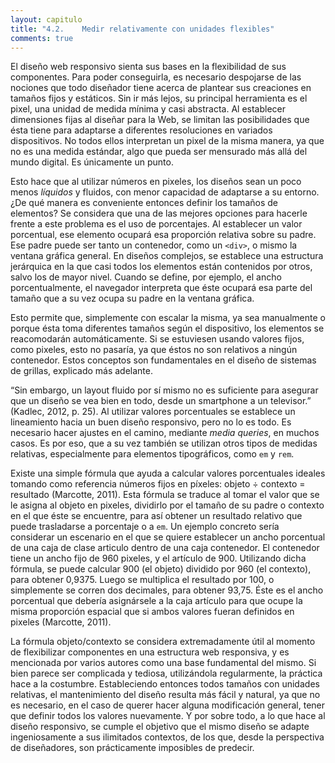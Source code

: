 ```yaml
---
layout: capitulo
title: "4.2.	Medir relativamente con unidades flexibles"
comments: true
---
```


El diseño web responsivo sienta sus bases en la flexibilidad de sus componentes. Para poder conseguirla, es necesario despojarse de las nociones que todo diseñador tiene acerca de plantear sus creaciones en tamaños fijos y estáticos. Sin ir más lejos, su principal herramienta es el pixel, una unidad de medida mínima y casi abstracta. Al establecer dimensiones fijas al diseñar para la Web, se limitan las posibilidades que ésta tiene para adaptarse a diferentes resoluciones en variados dispositivos. No todos ellos interpretan un pixel de la misma manera, ya que no es una medida estándar, algo que pueda ser mensurado más allá del mundo digital. Es únicamente un punto.

Esto hace que al utilizar números en pixeles, los diseños sean un poco menos _líquidos_ y fluidos, con menor capacidad de adaptarse a su entorno. ¿De qué manera es conveniente entonces definir los tamaños de elementos? Se considera que una de las mejores opciones para hacerle frente a este problema es el uso de porcentajes. Al establecer un valor porcentual, ese elemento ocupará esa proporción relativa sobre su padre. Ese padre puede ser tanto un contenedor, como un `<div>`, o mismo la ventana gráfica general. En diseños complejos, se establece una estructura jerárquica en la que casi todos los elementos están contenidos por otros, salvo los de mayor nivel. Cuando se define, por ejemplo, el ancho porcentualmente, el navegador interpreta que éste ocupará esa parte del tamaño que a su vez ocupa su padre en la ventana gráfica.

Esto permite que, simplemente con escalar la misma, ya sea manualmente o porque ésta toma diferentes tamaños según el dispositivo, los elementos se reacomodarán automáticamente. Si se estuviesen usando valores fijos, como pixeles, esto no pasaría, ya que éstos no son relativos a ningún contenedor. Estos conceptos son fundamentales en el diseño de sistemas de grillas, explicado más adelante.

“Sin embargo, un layout fluido por sí mismo no es suficiente para asegurar que un diseño se vea bien en todo, desde un smartphone a un televisor.” (Kadlec, 2012, p. 25). Al utilizar valores porcentuales se establece un lineamiento hacia un buen diseño responsivo, pero no lo es todo. Es necesario hacer ajustes en el camino, mediante _media queries_, en muchos casos. Es por eso, que a su vez también se utilizan otros tipos de medidas relativas, especialmente para elementos tipográficos, como `em` y `rem`.

Existe una simple fórmula que ayuda a calcular valores porcentuales ideales tomando como referencia números fijos en píxeles: objeto ÷ contexto = resultado (Marcotte, 2011). Esta fórmula se traduce al tomar el valor que se le asigna al objeto en pixeles, dividirlo por el tamaño de su padre o contexto en el que éste se encuentre, para así obtener un resultado relativo que puede trasladarse a porcentaje o a `em`. Un ejemplo concreto sería considerar un escenario en el que se quiere establecer un ancho porcentual de una caja de clase articulo dentro de una caja contenedor. El contenedor tiene un ancho fijo de 960 pixeles, y el artículo de 900. Utilizando dicha fórmula, se puede calcular 900 (el objeto) dividido por 960 (el contexto), para obtener 0,9375. Luego se multiplica el resultado por 100, o simplemente se corren dos decimales, para obtener 93,75. Éste es el ancho porcentual que debería asignársele a la caja artículo para que ocupe la misma proporción espacial que si ambos valores fueran definidos en pixeles (Marcotte, 2011).

La fórmula objeto/contexto se considera extremadamente útil al momento de flexibilizar componentes en una estructura web responsiva, y es mencionada por varios autores como una base fundamental del mismo. Si bien parece ser complicada y tediosa, utilizándola regularmente, la práctica hace a la costumbre. Estableciendo entonces todos tamaños con unidades relativas, el mantenimiento del diseño resulta más fácil y natural, ya que no es necesario, en el caso de querer hacer alguna modificación general, tener que definir todos los valores nuevamente. Y por sobre todo, a lo que hace al diseño responsivo, se cumple el objetivo que el mismo diseño se adapte ingeniosamente a sus ilimitados contextos, de los que, desde la perspectiva de diseñadores, son prácticamente imposibles de predecir.

